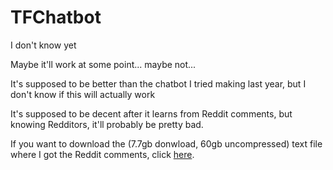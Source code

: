 # TFChatbot


I don't know yet

Maybe it'll work at some point... maybe not...

It's supposed to be better than the chatbot I tried making last year, but I don't know if this will actually work


It's supposed to be decent after it learns from Reddit comments, but knowing Redditors, it'll probably be pretty bad.


If you want to download the (7.7gb donwload, 60gb uncompressed) text file where I got the Reddit comments, click [here](http://files.pushshift.io/reddit/comments/RC_2018-01.xz "Reddit Comments 2018-01").
